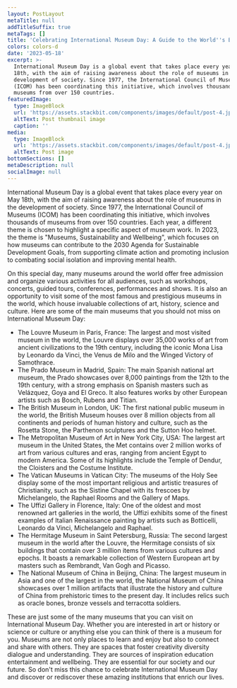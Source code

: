 ```yaml
---
layout: PostLayout
metaTitle: null
addTitleSuffix: true
metaTags: []
title: 'Celebrating International Museum Day: A Guide to the World''s Best Museums'
colors: colors-d
date: '2023-05-18'
excerpt: >-
  International Museum Day is a global event that takes place every year on May
  18th, with the aim of raising awareness about the role of museums in the
  development of society. Since 1977, the International Council of Museums
  (ICOM) has been coordinating this initiative, which involves thousands of
  museums from over 150 countries.
featuredImage:
  type: ImageBlock
  url: 'https://assets.stackbit.com/components/images/default/post-4.jpeg'
  altText: Post thumbnail image
  caption: ''
media:
  type: ImageBlock
  url: 'https://assets.stackbit.com/components/images/default/post-4.jpeg'
  altText: Post image
bottomSections: []
metaDescription: null
socialImage: null
---
```

International Museum Day is a global event that takes place every year on May 18th, with the aim of raising awareness about the role of museums in the development of society. Since 1977, the International Council of Museums (ICOM) has been coordinating this initiative, which involves thousands of museums from over 150 countries. Each year, a different theme is chosen to highlight a specific aspect of museum work. In 2023, the theme is "Museums, Sustainability and Wellbeing", which focuses on how museums can contribute to the 2030 Agenda for Sustainable Development Goals, from supporting climate action and promoting inclusion to combating social isolation and improving mental health.

On this special day, many museums around the world offer free admission and organize various activities for all audiences, such as workshops, concerts, guided tours, conferences, performances and shows. It is also an opportunity to visit some of the most famous and prestigious museums in the world, which house invaluable collections of art, history, science and culture. Here are some of the main museums that you should not miss on International Museum Day:

- The Louvre Museum in Paris, France: The largest and most visited museum in the world, the Louvre displays over 35,000 works of art from ancient civilizations to the 19th century, including the iconic Mona Lisa by Leonardo da Vinci, the Venus de Milo and the Winged Victory of Samothrace.
- The Prado Museum in Madrid, Spain: The main Spanish national art museum, the Prado showcases over 8,000 paintings from the 12th to the 19th century, with a strong emphasis on Spanish masters such as Velázquez, Goya and El Greco. It also features works by other European artists such as Bosch, Rubens and Titian.
- The British Museum in London, UK: The first national public museum in the world, the British Museum houses over 8 million objects from all continents and periods of human history and culture, such as the Rosetta Stone, the Parthenon sculptures and the Sutton Hoo helmet.
- The Metropolitan Museum of Art in New York City, USA: The largest art museum in the United States, the Met contains over 2 million works of art from various cultures and eras, ranging from ancient Egypt to modern America. Some of its highlights include the Temple of Dendur, the Cloisters and the Costume Institute.
- The Vatican Museums in Vatican City: The museums of the Holy See display some of the most important religious and artistic treasures of Christianity, such as the Sistine Chapel with its frescoes by Michelangelo, the Raphael Rooms and the Gallery of Maps.
- The Uffizi Gallery in Florence, Italy: One of the oldest and most renowned art galleries in the world, the Uffizi exhibits some of the finest examples of Italian Renaissance painting by artists such as Botticelli, Leonardo da Vinci, Michelangelo and Raphael.
- The Hermitage Museum in Saint Petersburg, Russia: The second largest museum in the world after the Louvre, the Hermitage consists of six buildings that contain over 3 million items from various cultures and epochs. It boasts a remarkable collection of Western European art by masters such as Rembrandt, Van Gogh and Picasso.
- The National Museum of China in Beijing, China: The largest museum in Asia and one of the largest in the world, the National Museum of China showcases over 1 million artifacts that illustrate the history and culture of China from prehistoric times to the present day. It includes relics such as oracle bones, bronze vessels and terracotta soldiers.

These are just some of the many museums that you can visit on International Museum Day. Whether you are interested in art or history or science or culture or anything else you can think of there is a museum for you. Museums are not only places to learn and enjoy but also to connect and share with others. They are spaces that foster creativity diversity dialogue and understanding. They are sources of inspiration education entertainment and wellbeing. They are essential for our society and our future. So don't miss this chance to celebrate International Museum Day and discover or rediscover these amazing institutions that enrich our lives.
